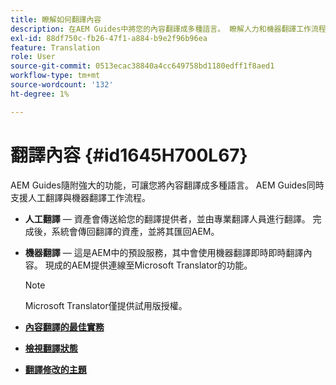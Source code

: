 ```yaml
---
title: 瞭解如何翻譯內容
description: 在AEM Guides中將您的內容翻譯成多種語言。 瞭解人力和機器翻譯工作流程。
exl-id: 88df750c-fb26-47f1-a884-b9e2f96b96ea
feature: Translation
role: User
source-git-commit: 0513ecac38840a4cc649758bd1180edff1f8aed1
workflow-type: tm+mt
source-wordcount: '132'
ht-degree: 1%

---
```


# 翻譯內容 {#id1645H700L67}

AEM Guides隨附強大的功能，可讓您將內容翻譯成多種語言。 AEM Guides同時支援人工翻譯與機器翻譯工作流程。

- **人工翻譯**  — 資產會傳送給您的翻譯提供者，並由專業翻譯人員進行翻譯。 完成後，系統會傳回翻譯的資產，並將其匯回AEM。

- **機器翻譯**  — 這是AEM中的預設服務，其中會使用機器翻譯即時即時翻譯內容。 現成的AEM提供連線至Microsoft Translator的功能。

  >[!NOTE]
  >
  > Microsoft Translator僅提供試用版授權。


- **[內容翻譯的最佳實務](translation-first-time.md)**

- **[檢視翻譯狀態](translation-view-trans-state-6234.md)**

- **[翻譯修改的主題](translation-modified-topics-6234.md)**
